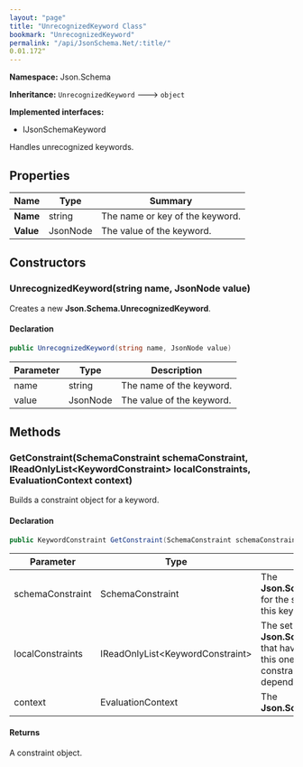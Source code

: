 ```yaml
---
layout: "page"
title: "UnrecognizedKeyword Class"
bookmark: "UnrecognizedKeyword"
permalink: "/api/JsonSchema.Net/:title/"
0.01.172"
---
```

**Namespace:** Json.Schema

**Inheritance:**
`UnrecognizedKeyword`
 🡒 
`object`

**Implemented interfaces:**

- IJsonSchemaKeyword

Handles unrecognized keywords.

## Properties

| Name | Type | Summary |
|---|---|---|
| **Name** | string | The name or key of the keyword. |
| **Value** | JsonNode | The value of the keyword. |

## Constructors

### UnrecognizedKeyword(string name, JsonNode value)

Creates a new **Json.Schema.UnrecognizedKeyword**.

#### Declaration

```c#
public UnrecognizedKeyword(string name, JsonNode value)
```

| Parameter | Type | Description |
|---|---|---|
| name | string | The name of the keyword. |
| value | JsonNode | The value of the keyword. |


## Methods

### GetConstraint(SchemaConstraint schemaConstraint, IReadOnlyList\<KeywordConstraint\> localConstraints, EvaluationContext context)

Builds a constraint object for a keyword.

#### Declaration

```c#
public KeywordConstraint GetConstraint(SchemaConstraint schemaConstraint, IReadOnlyList<KeywordConstraint> localConstraints, EvaluationContext context)
```

| Parameter | Type | Description |
|---|---|---|
| schemaConstraint | SchemaConstraint | The **Json.Schema.SchemaConstraint** for the schema object that houses this keyword. |
| localConstraints | IReadOnlyList\<KeywordConstraint\> | The set of other **Json.Schema.KeywordConstraint**s that have been processed prior to this one. Will contain the constraints for keyword dependencies. |
| context | EvaluationContext | The **Json.Schema.EvaluationContext**. |


#### Returns

A constraint object.


